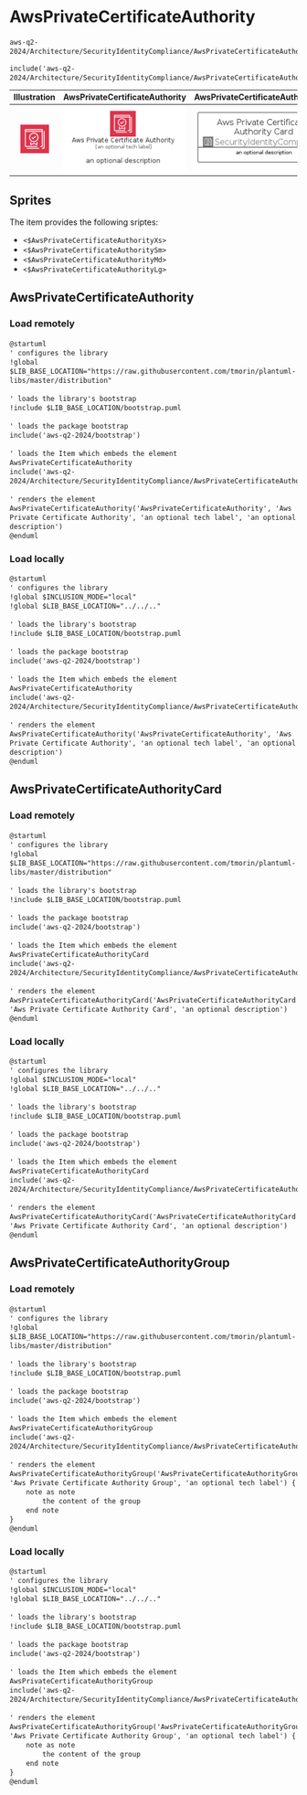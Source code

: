 # AwsPrivateCertificateAuthority


```text
aws-q2-2024/Architecture/SecurityIdentityCompliance/AwsPrivateCertificateAuthority
```

```text
include('aws-q2-2024/Architecture/SecurityIdentityCompliance/AwsPrivateCertificateAuthority')
```



| Illustration | AwsPrivateCertificateAuthority | AwsPrivateCertificateAuthorityCard | AwsPrivateCertificateAuthorityGroup |
| :---: | :---: | :---: | :---: |
| ![illustration for Illustration](../../../aws-q2-2024/Architecture/SecurityIdentityCompliance/AwsPrivateCertificateAuthority.png) | ![illustration for AwsPrivateCertificateAuthority](../../../aws-q2-2024/Architecture/SecurityIdentityCompliance/AwsPrivateCertificateAuthority.Local.png) | ![illustration for AwsPrivateCertificateAuthorityCard](../../../aws-q2-2024/Architecture/SecurityIdentityCompliance/AwsPrivateCertificateAuthorityCard.Local.png) | ![illustration for AwsPrivateCertificateAuthorityGroup](../../../aws-q2-2024/Architecture/SecurityIdentityCompliance/AwsPrivateCertificateAuthorityGroup.Local.png) |



## Sprites
The item provides the following sriptes:

- `<$AwsPrivateCertificateAuthorityXs>`
- `<$AwsPrivateCertificateAuthoritySm>`
- `<$AwsPrivateCertificateAuthorityMd>`
- `<$AwsPrivateCertificateAuthorityLg>`





## AwsPrivateCertificateAuthority

### Load remotely
```plantuml
@startuml
' configures the library
!global $LIB_BASE_LOCATION="https://raw.githubusercontent.com/tmorin/plantuml-libs/master/distribution"

' loads the library's bootstrap
!include $LIB_BASE_LOCATION/bootstrap.puml

' loads the package bootstrap
include('aws-q2-2024/bootstrap')

' loads the Item which embeds the element AwsPrivateCertificateAuthority
include('aws-q2-2024/Architecture/SecurityIdentityCompliance/AwsPrivateCertificateAuthority')

' renders the element
AwsPrivateCertificateAuthority('AwsPrivateCertificateAuthority', 'Aws Private Certificate Authority', 'an optional tech label', 'an optional description')
@enduml
```

### Load locally
```plantuml
@startuml
' configures the library
!global $INCLUSION_MODE="local"
!global $LIB_BASE_LOCATION="../../.."

' loads the library's bootstrap
!include $LIB_BASE_LOCATION/bootstrap.puml

' loads the package bootstrap
include('aws-q2-2024/bootstrap')

' loads the Item which embeds the element AwsPrivateCertificateAuthority
include('aws-q2-2024/Architecture/SecurityIdentityCompliance/AwsPrivateCertificateAuthority')

' renders the element
AwsPrivateCertificateAuthority('AwsPrivateCertificateAuthority', 'Aws Private Certificate Authority', 'an optional tech label', 'an optional description')
@enduml
```

## AwsPrivateCertificateAuthorityCard

### Load remotely
```plantuml
@startuml
' configures the library
!global $LIB_BASE_LOCATION="https://raw.githubusercontent.com/tmorin/plantuml-libs/master/distribution"

' loads the library's bootstrap
!include $LIB_BASE_LOCATION/bootstrap.puml

' loads the package bootstrap
include('aws-q2-2024/bootstrap')

' loads the Item which embeds the element AwsPrivateCertificateAuthorityCard
include('aws-q2-2024/Architecture/SecurityIdentityCompliance/AwsPrivateCertificateAuthority')

' renders the element
AwsPrivateCertificateAuthorityCard('AwsPrivateCertificateAuthorityCard', 'Aws Private Certificate Authority Card', 'an optional description')
@enduml
```

### Load locally
```plantuml
@startuml
' configures the library
!global $INCLUSION_MODE="local"
!global $LIB_BASE_LOCATION="../../.."

' loads the library's bootstrap
!include $LIB_BASE_LOCATION/bootstrap.puml

' loads the package bootstrap
include('aws-q2-2024/bootstrap')

' loads the Item which embeds the element AwsPrivateCertificateAuthorityCard
include('aws-q2-2024/Architecture/SecurityIdentityCompliance/AwsPrivateCertificateAuthority')

' renders the element
AwsPrivateCertificateAuthorityCard('AwsPrivateCertificateAuthorityCard', 'Aws Private Certificate Authority Card', 'an optional description')
@enduml
```

## AwsPrivateCertificateAuthorityGroup

### Load remotely
```plantuml
@startuml
' configures the library
!global $LIB_BASE_LOCATION="https://raw.githubusercontent.com/tmorin/plantuml-libs/master/distribution"

' loads the library's bootstrap
!include $LIB_BASE_LOCATION/bootstrap.puml

' loads the package bootstrap
include('aws-q2-2024/bootstrap')

' loads the Item which embeds the element AwsPrivateCertificateAuthorityGroup
include('aws-q2-2024/Architecture/SecurityIdentityCompliance/AwsPrivateCertificateAuthority')

' renders the element
AwsPrivateCertificateAuthorityGroup('AwsPrivateCertificateAuthorityGroup', 'Aws Private Certificate Authority Group', 'an optional tech label') {
    note as note
        the content of the group
    end note
}
@enduml
```

### Load locally
```plantuml
@startuml
' configures the library
!global $INCLUSION_MODE="local"
!global $LIB_BASE_LOCATION="../../.."

' loads the library's bootstrap
!include $LIB_BASE_LOCATION/bootstrap.puml

' loads the package bootstrap
include('aws-q2-2024/bootstrap')

' loads the Item which embeds the element AwsPrivateCertificateAuthorityGroup
include('aws-q2-2024/Architecture/SecurityIdentityCompliance/AwsPrivateCertificateAuthority')

' renders the element
AwsPrivateCertificateAuthorityGroup('AwsPrivateCertificateAuthorityGroup', 'Aws Private Certificate Authority Group', 'an optional tech label') {
    note as note
        the content of the group
    end note
}
@enduml
```


